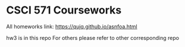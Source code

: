 # CSCI 571 Courseworks
All homeworks link:
https://qujq.github.io/asnfoa.html

hw3 is in this repo
For others please refer to other corresponding repo

